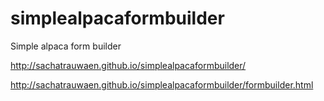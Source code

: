 # simplealpacaformbuilder

Simple alpaca form builder

http://sachatrauwaen.github.io/simplealpacaformbuilder/

http://sachatrauwaen.github.io/simplealpacaformbuilder/formbuilder.html
